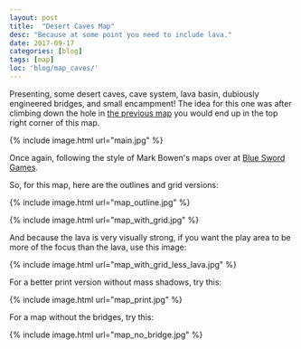 ```yaml
---
layout: post
title:  "Desert Caves Map"
desc: "Because at some point you need to include lava."
date: 2017-09-17
categories: [blog]
tags: [map]
loc: 'blog/map_caves/'
---
```


Presenting, some desert caves, cave system, lava basin, dubiously engineered bridges, and small
encampment! The idea for this one was after climbing down the hole in [the previous map](/blog/2017/09/16/map-camp.html)
you would end up in the top right corner of this map.

{% include image.html url="main.jpg"  %}

Once again, following the style of Mark Bowen's maps over at [Blue Sword Games](https://www.patreon.com/blueswordgames).


So, for this map, here are the outlines and grid versions:

{% include image.html url="map_outline.jpg"  %}

{% include image.html url="map_with_grid.jpg"  %}

And because the lava is very visually strong, if you want the play area to be more 
of the focus than the lava, use this image:

{% include image.html url="map_with_grid_less_lava.jpg"  %}

For a better print version without mass shadows, try this:

{% include image.html url="map_print.jpg"  %}

For a map without the bridges, try this:

{% include image.html url="map_no_bridge.jpg"  %}
